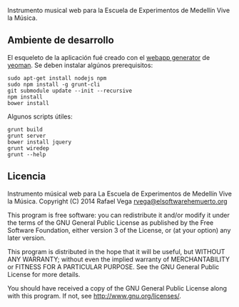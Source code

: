Instrumento musical web para la Escuela de Experimentos de Medellín Vive la Música. 

## Ambiente de desarrollo

El esqueleto de la aplicación fué creado con el [webapp generator](https://github.com/yeoman/generator-webapp) de [yeoman](http://yeoman.io/). Se deben instalar algúnos prerequisitos:

```
sudo apt-get install nodejs npm
sudo npm install -g grunt-cli
git submodule update --init --recursive
npm install
bower install
```

Algunos scripts útiles:

```
grunt build
grunt server
bower install jquery
grunt wiredep
grunt --help
```

## Licencia

Instrumento músical web para La Escuela de Experimentos de Medellín 
Vive la Música.
Copyright (C) 2014 Rafael Vega <rvega@elsoftwarehemuerto.org>

This program is free software: you can redistribute it and/or modify
it under the terms of the GNU General Public License as published by
the Free Software Foundation, either version 3 of the License, or
(at your option) any later version.

This program is distributed in the hope that it will be useful,
but WITHOUT ANY WARRANTY; without even the implied warranty of
MERCHANTABILITY or FITNESS FOR A PARTICULAR PURPOSE.  See the
GNU General Public License for more details.

You should have received a copy of the GNU General Public License
along with this program.  If not, see <http://www.gnu.org/licenses/>.


